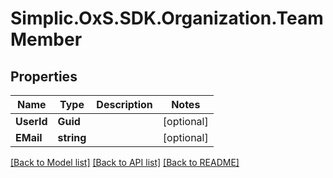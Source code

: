 # Simplic.OxS.SDK.Organization.TeamMember

## Properties

Name | Type | Description | Notes
------------ | ------------- | ------------- | -------------
**UserId** | **Guid** |  | [optional] 
**EMail** | **string** |  | [optional] 

[[Back to Model list]](../README.md#documentation-for-models) [[Back to API list]](../README.md#documentation-for-api-endpoints) [[Back to README]](../README.md)

